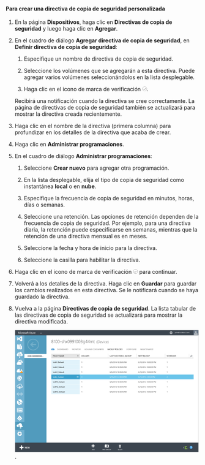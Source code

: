 <!--author=SharS last changed: 9/15/15-->

#### Para crear una directiva de copia de seguridad personalizada

1. En la página **Dispositivos**, haga clic en **Directivas de copia de seguridad** y luego haga clic en **Agregar**.

2. En el cuadro de diálogo **Agregar directiva de copia de seguridad**, en **Definir directiva de copia de seguridad**:

    1. Especifique un nombre de directiva de copia de seguridad.

    2. Seleccione los volúmenes que se agregarán a esta directiva. Puede agregar varios volúmenes seleccionándolos en la lista desplegable.

    3. Haga clic en el icono de marca de verificación ![icono de marca de verificación](./media/storsimple-add-backup-policy/HCS_CheckIcon-include.png).

     Recibirá una notificación cuando la directiva se cree correctamente. La página de directivas de copia de seguridad también se actualizará para mostrar la directiva creada recientemente.

4. Haga clic en el nombre de la directiva (primera columna) para profundizar en los detalles de la directiva que acaba de crear.

5. Haga clic en **Administrar programaciones**.

6. En el cuadro de diálogo **Administrar programaciones**:

    1. Seleccione **Crear nuevo** para agregar otra programación.

    2. En la lista desplegable, elija el tipo de copia de seguridad como instantánea **local** o en **nube**.

    3. Especifique la frecuencia de copia de seguridad en minutos, horas, días o semanas.

    4. Seleccione una retención. Las opciones de retención dependen de la frecuencia de copia de seguridad. Por ejemplo, para una directiva diaria, la retención puede especificarse en semanas, mientras que la retención de una directiva mensual es en meses.
 
    5. Seleccione la fecha y hora de inicio para la directiva.

    6. Seleccione la casilla para habilitar la directiva.

7. Haga clic en el icono de marca de verificación ![icono de marca de verificación](./media/storsimple-add-backup-policy/HCS_CheckIcon-include.png) para continuar.

8. Volverá a los detalles de la directiva. Haga clic en **Guardar** para guardar los cambios realizados en esta directiva. Se le notificará cuando se haya guardado la directiva.

9. Vuelva a la página **Directivas de copia de seguridad**. La lista tabular de las directivas de copia de seguridad se actualizará para mostrar la directiva modificada.

    ![Directiva de copia de seguridad personalizada](./media/storsimple-create-custom-backup-policy/HCS_CustomBackupPolicyM-include.png).

<!---HONumber=AcomDC_1203_2015-->
